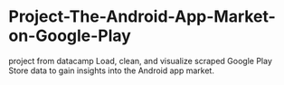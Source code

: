 # Project-The-Android-App-Market-on-Google-Play
project from datacamp
Load, clean, and visualize scraped Google Play Store data to gain insights into the Android app market.
